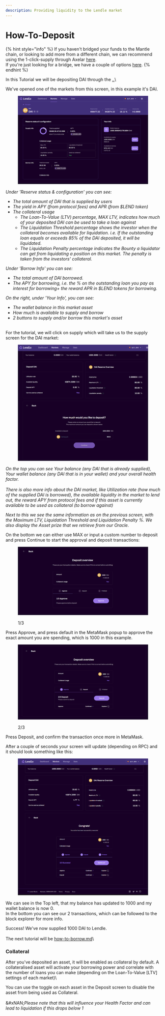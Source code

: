 ```yaml
---
description: Providing liquidity to the Lendle market
---
```


# How-To-Deposit

{% hint style="info" %}
If you haven't bridged your funds to the Mantle chain, or looking to add more from a different chain, we can recommend using the 1-click-supply through Axelar [here](https://app.lendle.xyz/bridge-supply).\
If you're just looking for a bridge, we have a couple of options [here](https://app.lendle.xyz/bridge).
{% endhint %}

In this Tutorial we will be depositing DAI through the [..](../ "mention")\


We've opened one of the markets from this screen, in this example it's DAI.

<figure><img src="../../../.gitbook/assets/image (23).png" alt=""><figcaption></figcaption></figure>

_Under 'Reserve status & configuration' you can see:_

* _The total amount of DAI that is supplied by users_
* _The yield in APY (from protocol fees) and APR (from $LEND token)_
* _The collateral usage_&#x20;
  * _The Loan-To-Value (LTV) percentage, MAX LTV, indicates how much of your deposited DAI can be used to take a loan against_
  * _The Liquidation Threshold percentage shows the investor when the collateral becomes available for liquidation. i.e. If the outstanding loan equals or exceeds 85% of the DAI deposited, it will be liquidated._
  * _The Liquidation Penalty percentage indicates the Bounty a liquidator can get from liquidating a position on this market. The penalty is taken from the investors' collateral._

_Under 'Borrow Info' you can see:_

* _The total amount of DAI borrowed._
* _The APY for borrowing, i.e. the % on the outstanding loan you pay as interest for borrowing+ the reward APR in $LEND tokens for borrowing._

_On the right, under 'Your Info', you can see:_

* _The wallet balance in this market asset_
* _How much is available to supply and borrow_
* _2 buttons to supply and/or borrow this market's asset_

\
For the tutorial, we will click on supply which will take us to the supply screen for the DAI market:

<figure><img src="../../../.gitbook/assets/image (21).png" alt=""><figcaption></figcaption></figure>

_On the top you can see Your balance (any DAI that is already supplied), Your wallet balance (any DAI that is in your wallet) and your overall health factor._\
\
_There is also more info about the DAI market, like Utilization rate (how much of the supplied DAI is borrowed), the available liquidity in the market to lend out, the reward APY from protocol fees and if this asset is currently  available to be used as collateral (to borrow against)_

_Next to this we see the same information as on the previous screen, with the Maximum LTV, Liquidation Threshold and Liquidation Penalty %. We also display the Asset prize that we retrieve from our Oracle._

On the bottom we can either use MAX or input a custom number to deposit and press Continue to start the approval and deposit transactions:

<figure><img src="../../../.gitbook/assets/image (4).png" alt=""><figcaption><p>1/3</p></figcaption></figure>

Press Approve, and press default in the MetaMask popup to approve the exact amount you are spending, which is 1000 in this example.

<figure><img src="../../../.gitbook/assets/image (20).png" alt=""><figcaption><p>2/3</p></figcaption></figure>

Press Deposit, and confirm the transaction once more in MetaMask.

After a couple of seconds your screen will update (depending on RPC) and it should look something like this:

<figure><img src="../../../.gitbook/assets/image (15).png" alt=""><figcaption></figcaption></figure>

We can see in the Top left, that my balance has updated to 1000 and my wallet balance is now 0.\
In the bottom you can see our 2 transactions, which can be followed to the block explorer for more info.

Success! We've now supplied 1000 DAI to Lendle.\
\
The next tutorial will be [how-to-borrow.md](../borrow/how-to-borrow.md "mention")\


### Collateral

After you've deposited an asset, it will be enabled as collateral by default. A collateralised asset will activate your borrowing power and correlate with the number of loans you can make (depending on the Loan-To-Value \[LTV] settings of each market)\


You can use the toggle on each asset in the Deposit screen to disable the asset from being used as Collateral. \
\
&#xNAN;_&#x50;lease note that this will influence your Health Factor and can lead to liquidation if this drops below 1_
